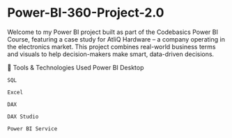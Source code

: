 # Power-BI-360-Project-2.0
Welcome to my Power BI project built as part of the Codebasics Power BI Course, featuring a case study for AtliQ Hardware – a company operating in the electronics market. This project combines real-world business terms and visuals to help decision-makers make smart, data-driven decisions.

🧰 Tools & Technologies Used
    Power BI Desktop

    SQL

    Excel

    DAX

    DAX Studio

    Power BI Service

